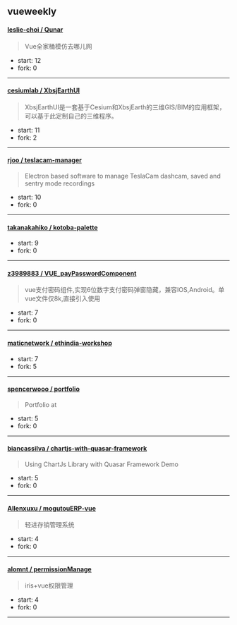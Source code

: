 ## vueweekly

#### [leslie-choi / Qunar](https://github.com/leslie-choi/Qunar)

> Vue全家桶模仿去哪儿网

+ start: 12
+ fork: 0

----


#### [cesiumlab / XbsjEarthUI](https://github.com/cesiumlab/XbsjEarthUI)

> XbsjEarthUI是一套基于Cesium和XbsjEarth的三维GIS/BIM的应用框架，可以基于此定制自己的三维程序。

+ start: 11
+ fork: 2

----


#### [rjoo / teslacam-manager](https://github.com/rjoo/teslacam-manager)

> Electron based software to manage TeslaCam dashcam, saved and sentry mode recordings

+ start: 10
+ fork: 0

----


#### [takanakahiko / kotoba-palette](https://github.com/takanakahiko/kotoba-palette)

> 

+ start: 9
+ fork: 0

----


#### [z3989883 / VUE_payPasswordComponent](https://github.com/z3989883/VUE_payPasswordComponent)

> vue支付密码组件,实现6位数字支付密码弹窗隐藏，兼容IOS,Android。单vue文件仅8k,直接引入使用

+ start: 7
+ fork: 0

----


#### [maticnetwork / ethindia-workshop](https://github.com/maticnetwork/ethindia-workshop)

> 

+ start: 7
+ fork: 5

----


#### [spencerwooo / portfolio](https://github.com/spencerwooo/portfolio)

> Portfolio at

+ start: 5
+ fork: 0

----


#### [biancassilva / chartjs-with-quasar-framework](https://github.com/biancassilva/chartjs-with-quasar-framework)

>  Using ChartJs Library with Quasar Framework Demo

+ start: 5
+ fork: 0

----


#### [Allenxuxu / mogutouERP-vue](https://github.com/Allenxuxu/mogutouERP-vue)

> 轻进存销管理系统

+ start: 4
+ fork: 0

----


#### [alomnt / permissionManage](https://github.com/alomnt/permissionManage)

> iris+vue权限管理

+ start: 4
+ fork: 0

----

